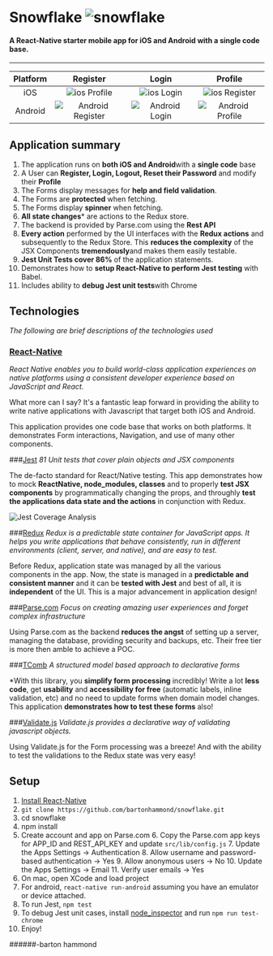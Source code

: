 Snowflake ![snowflake](https://cloud.githubusercontent.com/assets/1282364/11599365/1a1c39d2-9a8c-11e5-8819-bc1e48b30525.png)
==================================
#### A React-Native starter mobile app for iOS and Android with a single code base.

----------
| Platform| Register     | Login | Profile   |
| :------:| :-------: | :----: | :---: |
| iOS|  ![ios Profile](https://cloud.githubusercontent.com/assets/1282364/11598478/b2b1b5e6-9a87-11e5-8be9-37cbfa478a71.gif)  | ![ios Login](https://cloud.githubusercontent.com/assets/1282364/11598580/6d360f02-9a88-11e5-836b-4171f789a41d.gif)| ![ios Register](https://cloud.githubusercontent.com/assets/1282364/11598582/6d392750-9a88-11e5-9839-05127dfba96b.gif)  |
| Android |![Android Register](https://cloud.githubusercontent.com/assets/1282364/11598579/6d3487b8-9a88-11e5-9e95-260283a6951e.gif)    | ![Android Login](https://cloud.githubusercontent.com/assets/1282364/11598577/6d2f140e-9a88-11e5-8cd4-1ba8c9cbc603.gif)   |  ![Android Profile](https://cloud.githubusercontent.com/assets/1282364/11598578/6d314ee0-9a88-11e5-9a6c-512a313535ee.gif) |

## Application summary

 1. The application runs on **both iOS and Android**with a **single code** base
 2. A User can **Register, Login, Logout, Reset their Password** and modify their **Profile**
 3. The Forms display messages for **help and field validation**.
 4. The Forms are **protected** when fetching.
 5. The Forms display **spinner** when fetching.
 6. **All state changes*** are actions to the Redux store.
 3. The backend is provided by Parse.com using the **Rest API**
 3. **Every action** performed by the UI interfaces with the **Redux actions** and subsequently to the Redux Store.  This **reduces the complexity** of the JSX Components **tremendously**and makes them easily testable.
 4. **Jest Unit Tests cover 86%** of the application statements.
 5. Demonstrates how to **setup React-Native to perform Jest testing** with Babel.
 6. Includes ability to **debug Jest unit tests**with Chrome

## Technologies
*The following are brief descriptions of the technologies used*

### [React-Native](https://facebook.github.io/react-native/) 
*React Native enables you to build world-class application experiences on native platforms using a consistent developer experience based on JavaScript and React.*

What more can I say?  It's a fantastic leap forward in providing the ability to write native applications with Javascript that target both iOS and Android.

This application provides one code base that works on both platforms.  It demonstrates Form interactions,  Navigation, and use of many other components.

###[Jest](https://facebook.github.io/jest/) 
*81 Unit tests that cover plain objects and JSX components*

The de-facto standard for React/Native testing.  This app demonstrates how to mock **ReactNative, node_modules, classes** and to properly **test JSX components** by programmatically changing the props, and throughly **test the applications data state and the actions** in conjunction with Redux.

![Jest Coverage Analysis](https://cloud.githubusercontent.com/assets/1282364/11598581/6d38ead8-9a88-11e5-956f-c0f09c22b6f0.png)

###[Redux](http://redux.js.org/)
*Redux is a predictable state container for JavaScript apps. It helps you write applications that behave consistently, run in different environments (client, server, and native), and are easy to test.*

Before Redux, application state was managed by all the various components in the app.  Now, the state is managed in a **predictable and consistent manner** and it can be **tested with Jest** and best of all, it is **independent** of the UI.  This is a major advancement in application design!

###[Parse.com](https://www.parse.com/)
*Focus on creating amazing user experiences and forget complex infrastructure*

Using Parse.com as the backend **reduces the angst** of setting up a server, managing the database, providing security and backups, etc.  Their free tier is more then amble to achieve a POC.

###[TComb](https://github.com/gcanti/tcomb-form-native)
*A structured model based approach to declarative forms*

*With this library, you **simplify form processing** incredibly!  Write a lot **less code**, get **usability** and **accessibility for free** (automatic labels, inline validation, etc) and no need to update forms when domain model changes.  This application **demonstrates how to test these forms** also!

###[Validate.js](http://validatejs.org/)
*Validate.js provides a declarative way of validating javascript objects.*

Using Validate.js for the Form processing was a breeze!  And with the ability to test the validations to the Redux state was very easy!

## Setup

 1. [Install React-Native](https://facebook.github.io/react-native/docs/getting-started.html#content)
 2. ```git clone https://github.com/bartonhammond/snowflake.git```
 3. cd snowflake
 4. npm install
 5. Create account and app on Parse.com
	 6. Copy the Parse.com app keys for APP_ID and REST_API_KEY and update ```src/lib/config.js```
	 7. Update the Apps Settings -> Authentication 
		 8. Allow username and password-based authentication -> Yes
		 9. Allow anonymous users -> No
	 10. Update the Apps Settings -> Email
		 11. Verify user emails -> Yes
 7. On mac, open XCode and load project
 8. For android, ```react-native run-android``` assuming you have an emulator or device attached.
 9. To run Jest, ```npm test```
 10. To debug Jest unit cases, install [node_inspector](https://github.com/node-inspector/node-inspector) and run ```npm run test-chrome```
 7. Enjoy!


######-barton hammond
